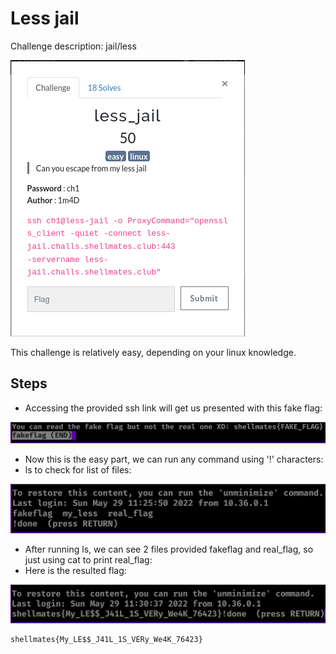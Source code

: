 # Less jail

Challenge description:
jail/less

![Less](less.png)

This challenge is relatively easy, depending on your linux knowledge.

## Steps
- Accessing the provided ssh link will get us presented with this fake flag:

![Step 1](step-1.png)

- Now this is the easy part, we can run any command using '!' characters:
- ls to check for list of files:

![Step 2](step-2.png)

- After running ls, we can see 2 files provided fakeflag and real_flag, so just using cat to print real_flag:
- Here is the resulted flag:

![Step 3](step-3.png)

```
shellmates{My_LE$$_J41L_1S_VERy_We4K_76423}
```
